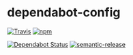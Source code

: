 # dependabot-config

[![Travis][travis-badge]][travis-link]
[![npm][npm-badge]][npm-link]

[![Dependabot Status][dependabot-badge]][dependabot-link]
[![semantic-release][semantic-release-badge]][semantic-release-link]

[travis-badge]: https://img.shields.io/travis/com/eliasnorrby/dependabot-config?style=for-the-badge
[travis-link]: https://travis-ci.com/eliasnorrby/dependabot-config
[npm-badge]: https://img.shields.io/npm/v/@eliasnorrby/dependabot-config?style=for-the-badge
[npm-link]: https://www.npmjs.com/package/@eliasnorrby/dependabot-config
[dependabot-badge]: https://api.dependabot.com/badges/status?host=github&repo=eliasnorrby/dependabot-config
[dependabot-link]: https://dependabot.com
[semantic-release-badge]: https://img.shields.io/badge/%20%20%F0%9F%93%A6%F0%9F%9A%80-semantic--release-e10079.svg
[semantic-release-link]: https://github.com/semantic-release/semantic-release
